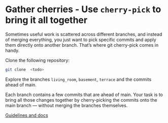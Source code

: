 # Gather cherries - Use `cherry-pick` to bring it all together

Sometimes useful work is scattered across different branches, and instead of merging everything, you just want to pick specific commits and apply them directly onto another branch. That’s where git cherry-pick comes in handy.

Clone the following repository:
```bash
git clone  <todo>
```

Explore the branches `living_room`, `basement`, `terrace` and the commits ahead of main.

Each branch contains a few commits that are ahead of main. Your task is to bring all those changes together by cherry-picking the commits onto the main branch — without merging the branches themselves.

[Guidelines and docs](../section/04-hot-fixing-in-production.md)
